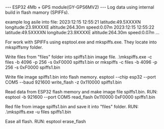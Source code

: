 --- ESP32 4Mb + GPS module(GY-GPS6MV2) ---
Log data using internal build in flash mamory (SPIFFs). 



example log asile into file:
2023:12:15 12:55:21 latitude:49.5XXXXN longitude:23.9XXXXE altitude:264.30m speed:0.07m
2023:12:15 12:55:22 latitude:49.5XXXXN longitude:23.9XXXXE altitude:264.30m speed:0.07m
...



For work with SPIFFs using esptool.exe and mkspiffs.exe. They locate into mkspiffsmy folder.

Write files from "files" folder into spiffs1.bin image file.
.\mkspiffs.exe -c files -b 4096 -p 256 -s 0xF0000 spiffs1.bin
or
mkspiffs -c files -b 4096 -p 256 -s 0xF0000 spiffs1.bin

Write file image spiffs1.bin into flash memory.
esptool --chip esp32 --port COM5 --baud 921600 write_flash -z 0x110000 spiffs1.bin

Read data from ESP32 flash memory and make image file spiffs1.bin.
RUN: esptool -b 921600 --port COM5 read_flash 0x110000 0xF0000 spiffs1.bin

Red file from image spiffs1.bin and save it into "files" folder.
RUN: .\mkspiffs.exe -u files spiffs1.bin

Ease all flash.
RUN: esptool erase_flash

 